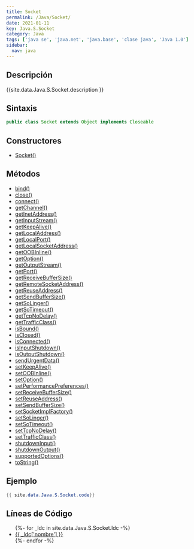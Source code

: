 ```yaml
---
title: Socket
permalink: /Java/Socket/
date: 2021-01-11
key: Java.S.Socket
category: Java
tags: ['java se', 'java.net', 'java.base', 'clase java', 'Java 1.0']
sidebar: 
  nav: java
---
```


## Descripción
{{site.data.Java.S.Socket.description }}

## Sintaxis
~~~java
public class Socket extends Object implements Closeable
~~~

## Constructores
* [Socket()](/Java/Socket/Socket/)

## Métodos
* [bind()](/Java/Socket/bind)
* [close()](/Java/Socket/close)
* [connect()](/Java/Socket/connect)
* [getChannel()](/Java/Socket/getChannel)
* [getInetAddress()](/Java/Socket/getInetAddress)
* [getInputStream()](/Java/Socket/getInputStream)
* [getKeepAlive()](/Java/Socket/getKeepAlive)
* [getLocalAddress()](/Java/Socket/getLocalAddress)
* [getLocalPort()](/Java/Socket/getLocalPort)
* [getLocalSocketAddress()](/Java/Socket/getLocalSocketAddress)
* [getOOBInline()](/Java/Socket/getOOBInline)
* [getOption()](/Java/Socket/getOption)
* [getOutputStream()](/Java/Socket/getOutputStream)
* [getPort()](/Java/Socket/getPort)
* [getReceiveBufferSize()](/Java/Socket/getReceiveBufferSize)
* [getRemoteSocketAddress()](/Java/Socket/getRemoteSocketAddress)
* [getReuseAddress()](/Java/Socket/getReuseAddress)
* [getSendBufferSize()](/Java/Socket/getSendBufferSize)
* [getSoLinger()](/Java/Socket/getSoLinger)
* [getSoTimeout()](/Java/Socket/getSoTimeout)
* [getTcpNoDelay()](/Java/Socket/getTcpNoDelay)
* [getTrafficClass()](/Java/Socket/getTrafficClass)
* [isBound()](/Java/Socket/isBound)
* [isClosed()](/Java/Socket/isClosed)
* [isConnected()](/Java/Socket/isConnected)
* [isInputShutdown()](/Java/Socket/isInputShutdown)
* [isOutputShutdown()](/Java/Socket/isOutputShutdown)
* [sendUrgentData()](/Java/Socket/sendUrgentData)
* [setKeepAlive()](/Java/Socket/setKeepAlive)
* [setOOBInline()](/Java/Socket/setOOBInline)
* [setOption()](/Java/Socket/setOption)
* [setPerformancePreferences()](/Java/Socket/setPerformancePreferences)
* [setReceiveBufferSize()](/Java/Socket/setReceiveBufferSize)
* [setReuseAddress()](/Java/Socket/setReuseAddress)
* [setSendBufferSize()](/Java/Socket/setSendBufferSize)
* [setSocketImplFactory()](/Java/Socket/setSocketImplFactory)
* [setSoLinger()](/Java/Socket/setSoLinger)
* [setSoTimeout()](/Java/Socket/setSoTimeout)
* [setTcpNoDelay()](/Java/Socket/setTcpNoDelay)
* [setTrafficClass()](/Java/Socket/setTrafficClass)
* [shutdownInput()](/Java/Socket/shutdownInput)
* [shutdownOutput()](/Java/Socket/shutdownOutput)
* [supportedOptions()](/Java/Socket/supportedOptions)
* [toString()](/Java/Socket/toString)

## Ejemplo
~~~java
{{ site.data.Java.S.Socket.code}}
~~~

## Líneas de Código
<ul>
{%- for _ldc in site.data.Java.S.Socket.ldc -%}
   <li>
       <a href="{{_ldc['url'] }}">{{ _ldc['nombre'] }}</a>
   </li>
{%- endfor -%}
</ul>
